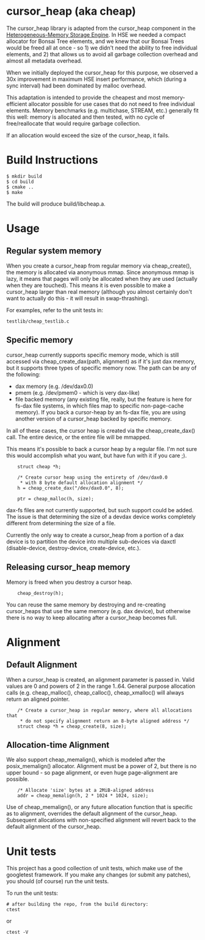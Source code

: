 
# cursor_heap (aka cheap)

The cursor_heap library is adapted from the cursor_heap component in the
[Heterogeneous-Memory Storage Engine](https://github.com/hse-project). 
In HSE we needed a compact allocator for
Bonsai Tree elements, and we knew that our Bonsai Trees would be freed
all at once - so 1) we didn't need the ability to free individual elements,
and 2) that allows us to avoid all garbage collection overhead and almost
all metadata overhead.

When we initially deployed the cursor_heap for this purpose, we observed a
30x improvement in maximum HSE insert performance, which (during a sync
interval) had been dominated by malloc overhead.

This adaptation is intended to provide the cheapest and most memory-efficient
allocator possible for use cases that do not need to free individual elements.
Memory benchmarks (e.g. multichase, STREAM, etc.) generally fit this well:
memory is allocated and then tested, with no cycle of free/reallocate that
would require garbage collection.

If an allocation would exceed the size of the cursor_heap, it fails.

# Build Instructions

```
$ mkdir build
$ cd build
$ cmake ..
$ make
```

The build will produce build/libcheap.a.

# Usage
## Regular system memory

When you create a cursor_heap from regular memory via cheap_create(),
the memory is allocated via anonymous mmap.  Since anonymous mmap is
lazy, it means that pages will only be allocated when they are used
(actually when they are touched).  This means it is even possible to
make a cursor_heap larger than real memory (although you almost certainly
don't want to actually do this - it will result in swap-thrashing).

For examples, refer to the unit tests in:
```
testlib/cheap_testlib.c
```

## Specific memory

cursor_heap currently supports specific memory mode, which is still accessed
via cheap_create_dax(path, alignment) as if it's just dax memory, but it
supports three types of specific memory now. The path can be any of the
following:

* dax memory (e.g. /dev/dax0.0)
* pmem (e.g. /dev/pmem0 - which is very dax-like)
* file backed memory (any existing file, really, but the feature is here
  for fs-dax file systems, in which files map to specific non-page-cache
  memory). If you back a cursor-heap by an fs-dax file, you are using
  another version of a cursor_heap backed by specific memory.

In all of these cases, the cursor heap is created via the cheap_create_dax()
call. The entire device, or the entire file will be mmapped.

This means it's possible to back a cursor heap by a regular file. I'm not
sure this would accomplish what you want, but have fun with it if you care ;).
```c:
    struct cheap *h;

    /* Create cursor heap using the entirety of /dev/dax0.0
     * with 8 byte default allocation alignment */
    h = cheap_create_dax("/dev/dax0.0", 8);

    ptr = cheap_malloc(h, size);
```
dax-fs files are not currently supported, but such support could be added. The
issue is that determining the size of a devdax device works completely different
from determining the size of a file.

Currently the only way to create a cursor_heap from a portion of a dax
device is to partition the device into multiple sub-devices via
daxctl (disable-device, destroy-device, create-device, etc.).

## Releasing cursor_heap memory

Memory is freed when you destroy a cursor heap.  

```c:
    cheap_destroy(h);
```
You can reuse the same memory by destroying and re-creating cursor_heaps
that use the same memory (e.g. dax device), but otherwise there is no way
to keep allocating after a cursor_heap becomes full.

# Alignment
## Default Alignment
When a cursor_heap is created, an alignment parameter is passed in.  Valid
values are 0 and powers of 2 in the range 1..64.  General purpose allocation calls
(e.g. cheap_malloc(), cheap_calloc(), cheap_xmalloc() will always return
an aligned pointer.

```c:
    /* Create a cursor_heap in regular memory, where all allocations that
     * do not specify alignment return an 8-byte aligned address */
    struct cheap *h = cheap_create(8, size);
```

## Allocation-time Alignment
We also support cheap_memalign(), which is modeled after the posix_memalign()
allocator.  Alignment must be a power of 2, but there is no upper bound -
so page alignment, or even huge page-alignment are possible.
```c:
    /* Allocate 'size' bytes at a 2MiB-aligned address
    addr = cheap_memalign(h, 2 * 1024 * 1024, size);
```
Use of cheap_memalign(), or any future allocation function that is specific
as to alignment, overrides the default alignment of the cursor_heap.
Subsequent allocations with non-specified alignment will revert back to
the default alignment of the cursor_heap.

# Unit tests

This project has a good collection of unit tests, which make use of the
googletest framework. If you make any changes (or submit any patches),
you should (of course) run the unit tests.

To run the unit tests:
```
# after building the repo, from the build directory:
ctest
```
or
```
ctest -V
```


